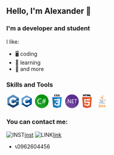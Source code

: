 ## Hello, I'm Alexander 👋

### I'm a developer and student

I like:
- 🖥️ coding
- 📖 learning
- 👦 and more


### Skills and Tools

<img aligt ="left"   width="36px" src="https://raw.githubusercontent.com/github/explore/180320cffc25f4ed1bbdfd33d4db3a66eeeeb358/topics/cpp/cpp.png"/><img aligt ="left" alt="C" width="36px" src="https://raw.githubusercontent.com/github/explore/f3e22f0dca2be955676bc70d6214b95b13354ee8/topics/c/c.png"/>
<img aligt ="left" alt="C#" width="36px" src="https://raw.githubusercontent.com/github/explore/80688e429a7d4ef2fca1e82350fe8e3517d3494d/topics/csharp/csharp.png"/>
<img aligt ="left" alt="CSS" width="36px" src="https://raw.githubusercontent.com/github/explore/80688e429a7d4ef2fca1e82350fe8e3517d3494d/topics/css/css.png"/>
<img aligt ="left" alt=".NET" width="36px" src="https://raw.githubusercontent.com/github/explore/93d8a67084f94b2a444e510199a6e7622e5b09a3/topics/dotnet/dotnet.png"/>
<img aligt ="left" alt="HTML" width="36px" src="https://raw.githubusercontent.com/github/explore/80688e429a7d4ef2fca1e82350fe8e3517d3494d/topics/html/html.png"/>
<img aligt ="left" alt="JAVA" width="36px" src="https://raw.githubusercontent.com/github/explore/5b3600551e122a3277c2c5368af2ad5725ffa9a1/topics/java/java.png"/>




### You can contact me:

<img aligt ="left" alt="INST" width="26px" src="https://upload.wikimedia.org/wikipedia/commons/thumb/a/a5/Instagram_icon.png/2048px-Instagram_icon.png"/>[inst]
<img aligt ="left" alt="LINK" width="26px" src="https://cdn-icons-png.flaticon.com/512/174/174857.png"/>[link]


[inst]:https://www.instagram.com/_grizzly_103/
[link]:https://www.linkedin.com/in/александр-пухальский-7b4603229/

- 📞0962604456
<!--
**FanaTicks/FanaTicks** is a ✨ _special_ ✨ repository because its `README.md` (this file) appears on your GitHub profile.

Here are some ideas to get you started:

- 🔭 I’m currently working on ...
- 🌱 I’m currently learning ...
- 👯 I’m looking to collaborate on ...
- 🤔 I’m looking for help with ...
- 💬 Ask me about ...
- 📫 How to reach me: ...
- 😄 Pronouns: ...
- ⚡ Fun fact: ...
-->
